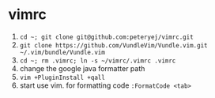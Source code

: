 # vimrc

1. `cd ~; git clone git@github.com:peteryej/vimrc.git`
2. `git clone https://github.com/VundleVim/Vundle.vim.git ~/.vim/bundle/Vundle.vim`
3. `cd ~; rm .vimrc; ln -s ~/vimrc/.vimrc .vimrc` 
4. change the google java formatter path
5. `vim +PluginInstall +qall`
6. start use vim. for formatting code `:FormatCode <tab>`

